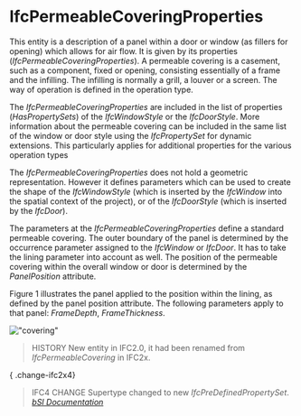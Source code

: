 IfcPermeableCoveringProperties
==============================
This entity is a description of a panel within a door or window (as fillers
for opening) which allows for air flow. It is given by its properties
(_IfcPermeableCoveringProperties_). A permeable covering is a casement, such
as a component, fixed or opening, consisting essentially of a frame and the
infilling. The infilling is normally a grill, a louver or a screen. The way of
operation is defined in the operation type.  
  
The _IfcPermeableCoveringProperties_ are included in the list of properties
(_HasPropertySets_) of the _IfcWindowStyle_ or the _IfcDoorStyle_. More
information about the permeable covering can be included in the same list of
the window or door style using the _IfcPropertySet_ for dynamic extensions.
This particularly applies for additional properties for the various operation
types  
  
The _IfcPermeableCoveringProperties_ does not hold a geometric representation.
However it defines parameters which can be used to create the shape of the
_IfcWindowStyle_ (which is inserted by the _IfcWindow_ into the spatial
context of the project), or of the _IfcDoorStyle_ (which is inserted by the
_IfcDoor_).  
  
The parameters at the _IfcPermeableCoveringProperties_ define a standard
permeable covering. The outer boundary of the panel is determined by the
occurrence parameter assigned to the _IfcWindow_ or _IfcDoor_. It has to take
the lining parameter into account as well. The position of the permeable
covering within the overall window or door is determined by the
_PanelPosition_ attribute.  
  
Figure 1 illustrates the panel applied to the position within the lining, as
defined by the panel position attribute. The following parameters apply to
that panel: _FrameDepth_, _FrameThickness_.  
  
!["covering"](../figures/ifcpermeablecoveringproperties.gif "Figure 1 --
Permeable covering properties")  
  
> HISTORY  New entity in IFC2.0, it had been renamed from
> _IfcPermeableCovering_ in IFC2x.  
  
{ .change-ifc2x4}  
> IFC4 CHANGE  Supertype changed to new _IfcPreDefinedPropertySet_.  
[ _bSI
Documentation_](https://standards.buildingsmart.org/IFC/DEV/IFC4_2/FINAL/HTML/schema/ifcarchitecturedomain/lexical/ifcpermeablecoveringproperties.htm)


